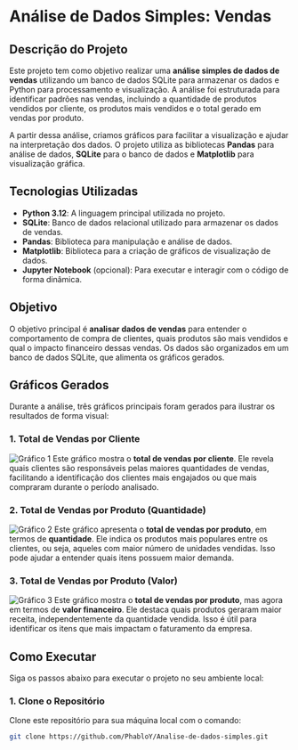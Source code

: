# Análise de Dados Simples: Vendas

## Descrição do Projeto

Este projeto tem como objetivo realizar uma **análise simples de dados de vendas** utilizando um banco de dados SQLite para armazenar os dados e Python para processamento e visualização. A análise foi estruturada para identificar padrões nas vendas, incluindo a quantidade de produtos vendidos por cliente, os produtos mais vendidos e o total gerado em vendas por produto.

A partir dessa análise, criamos gráficos para facilitar a visualização e ajudar na interpretação dos dados. O projeto utiliza as bibliotecas **Pandas** para análise de dados, **SQLite** para o banco de dados e **Matplotlib** para visualização gráfica.

## Tecnologias Utilizadas

- **Python 3.12**: A linguagem principal utilizada no projeto.
- **SQLite**: Banco de dados relacional utilizado para armazenar os dados de vendas.
- **Pandas**: Biblioteca para manipulação e análise de dados.
- **Matplotlib**: Biblioteca para a criação de gráficos de visualização de dados.
- **Jupyter Notebook** (opcional): Para executar e interagir com o código de forma dinâmica.

## Objetivo

O objetivo principal é **analisar dados de vendas** para entender o comportamento de compra de clientes, quais produtos são mais vendidos e qual o impacto financeiro dessas vendas. Os dados são organizados em um banco de dados SQLite, que alimenta os gráficos gerados.

## Gráficos Gerados

Durante a análise, três gráficos principais foram gerados para ilustrar os resultados de forma visual:

### 1. Total de Vendas por Cliente
![Gráfico 1](https://i.imgur.com/dBUGVye.png)
Este gráfico mostra o **total de vendas por cliente**. Ele revela quais clientes são responsáveis pelas maiores quantidades de vendas, facilitando a identificação dos clientes mais engajados ou que mais compraram durante o período analisado.

### 2. Total de Vendas por Produto (Quantidade)
![Gráfico 2](https://i.imgur.com/5dFnCJ9.png)
Este gráfico apresenta o **total de vendas por produto**, em termos de **quantidade**. Ele indica os produtos mais populares entre os clientes, ou seja, aqueles com maior número de unidades vendidas. Isso pode ajudar a entender quais itens possuem maior demanda.

### 3. Total de Vendas por Produto (Valor)
![Gráfico 3](https://i.imgur.com/YLf3mzw.png)
Este gráfico mostra o **total de vendas por produto**, mas agora em termos de **valor financeiro**. Ele destaca quais produtos geraram maior receita, independentemente da quantidade vendida. Isso é útil para identificar os itens que mais impactam o faturamento da empresa.

## Como Executar

Siga os passos abaixo para executar o projeto no seu ambiente local:

### 1. Clone o Repositório
Clone este repositório para sua máquina local com o comando:
```bash
git clone https://github.com/PhabloY/Analise-de-dados-simples.git
